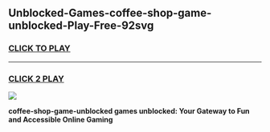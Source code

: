 
## Unblocked-Games-coffee-shop-game-unblocked-Play-Free-92svg
<h3>
<a href="https://premium76.site?title=coffee-shop-game-unblocked&ref=18A1">CLICK TO PLAY</a></h3>
<hr>

<h3>
<a href="https://premium76.site?title=coffee-shop-game-unblocked&ref=18A1">CLICK 2 PLAY</a>
  
</h3>

<a href="https://premium76.site?title=coffee-shop-game-unblocked&ref=18A1"><img src="https://clearcache.store/games.png"></a>


**coffee-shop-game-unblocked games unblocked: Your Gateway to Fun and Accessible Online Gaming**
